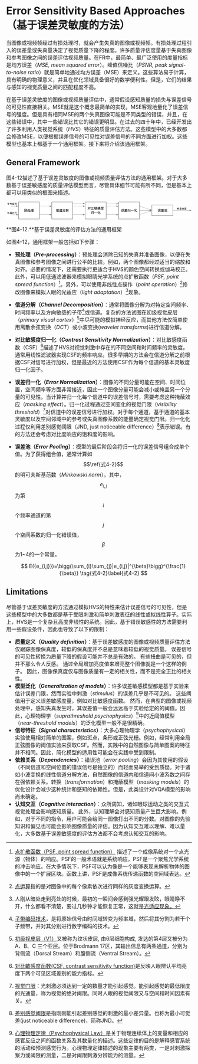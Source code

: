 # Error Sensitivity Based Approaches（基于误差灵敏度的方法）
当图像或视频帧经过有损处理时，就会产生失真的图像或视频帧。有损处理过程引入的误差量或失真量决定了视觉质量下降的程度。许多质量评估度量基于失真图像和参考图像之间的误差评估视频质量。在FR中，最简单、最广泛使用的度量指标是均方误差（*MSE, mean squared error*）。峰值信噪比（*PSNR, peak signal-to-noise ratio*）就是简单地通过均方误差（MSE）来定义。这些算法易于计算，具有明确的物理意义，并且在优化领域具备很好的数学便利性。但是，它们的结果与感知的视觉质量之间的匹配程度不高。

在基于误差灵敏度的图像或视频质量评估中，通常假设感知质量的损失与误差信号的可见性直接相关。MSE就是这个概念最简单的实现，MSE客观地量化了误差信号的强度。但是具有相同MSE的两个失真图像可能是不同类型的错误，并且，在这些错误中，其中一些错误比其它的错误更明显。在过去的四十年中，已经开发出了许多利用人类视觉系统（*HVS*）特征的质量评估方法。这些模型中的大多数都会修改MSE，以便根据误差信号的可见性对误差信号的不同方面进行加权。这些模型也基本上都基于一个通用框架。接下来将介绍该通用框架。

## General Framework
图4-12描述了基于误差灵敏度的图像或视频质量评估方法的通用框架。对于大多数基于误差敏感度的质量评估模型而言，尽管具体细节可能有所不同，但是基本上都可以用类似的框图来描述。

![](../images/4_12.png)

**图4-12.**基于误差灵敏度的评估方法的通用框架

如图4-12，通用框架一般包括如下步骤：
* **预处理（*Pre-processing*）**：预处理会消除已知的失真并准备图像，以便在失真图像和参考图像之间进行公平的比较。例如，两个图像都经过适当的缩放和对齐。必要的情况下，还需要执行更适合于HVS的颜色空间转换或伽马校正。此外，可以用低通滤波器来模拟眼睛光学系统的点扩散函数（*PSF,  point spread function*）[^7]。另外，可以使用非线性点操作（*point operation*）[^8]修改图像来模拟人眼的光适应（*light adaptation*）[^9]现象。
* **信道分解（*Channel Decomposition*）**：通常将图像分解为对特定空间频率、时间频率以及方向敏感的子带[^10]或信道。复杂的方法试图在初级视觉皮层（*primary visual cortex*）[^11]中尽可能的模拟神经反应，而其他方法仅简单使用离散余弦变换（*DCT*）或小波变换(*wavelet transforms*)进行信道分解。
* **对比敏感度归一化（*Contrast Sensitivity Normalization*）**：对比敏感度函数（CSF）[^12]描述了HVS对视觉刺激中存在的不同空间和时间频率的灵敏度。通常用线性滤波器实现CSF的频率响应。很多早期的方法会在信道分解之前根据CSF对信号进行加权，但是最近的方法使用CSF作为每个信道的基本灵敏度归一化因子。
* **误差归一化（*Error Normalization*）**：图像的不同分量可能在空间、时间位置，空间频率等方面非常接近，因此一个图像分量可能会减小或掩盖另一个分量的可见性。当计算并归一化每个信道中的误差信号时，需要考虑这种掩蔽效应（*masking effect*）。归一化过程通过空间变化的视觉门限（*visibility threshold*）[^13]对信道中的误差信号进行加权。对于每个通道，基于通道的基本灵敏度以及空间邻域中的参考或失真图像系数的能量确定视觉门限。归一化化过程仅利用差别感觉阈限（JND, just noticeable difference）[^14]表示错误。有的方法还会考虑对比度响应的饱和度的影响。
* **误差池（*Error Pooling*）**：模型的最后阶段会将归一化的误差信号组合成单个值。为了获得组合值，通常计算如$$\ref{式4-2}$$的明可夫斯基范数（*Minkowski norm*）。其中，$$e_{i,j}$$为第$$i$$个频率通道的第$$j$$个空间系数的归一化错误值，$$\beta$$为1~4的一个常量。
 
  $$
  E({e_{i,j}})=\bigg(\sum_{i}\sum_{j}|e_{i,j}|^{\beta}\bigg)^{\frac{1}{\beta}} \tag{式4-2}\label{式4-2}
  $$

## Limitations
尽管基于误差灵敏度的方法通过模拟HVS的特性来估计误差信号的可见性，但是这些模型中的大多数都是基于受限刺激和简单刺激表征的线性或拟线性算子。实际上，HVS是一个复杂且高度非线性的系统。因此，基于错误敏感性的方法需要利用一些假设条件，因此也导致了以下的限制：

* **质量定义（*Quality definition*）**：基于误差敏感度的图像或视频质量评估方法仅跟踪图像保真度，较低的保真度并不总是意味着较低的视觉质量。 误差信号的可见性转换为质量下降的假设可能并不总是有效的。 有些扭曲是可见的，但并不那么令人反感。 通过全局增加亮度值来增亮整个图像就是一个这样的例子。 因此，图像保真度仅与图像质量有一定的相关性，而不是完全正比的相关性。
* **模型泛化（*Generalization of models*）**：许多误差敏感模型都是基于实验来估计误差门限，然而实验中刺激（*stimulus*）的误差几乎是不可见的。 这些阈值用于定义误差敏感度量，例如对比敏感度函数。 然而，在典型的图像或视频处理中，感知失真发生时，其误差值一般会远远高于实验给定的的阈值。因此，心理物理学（*suprathreshold psychophysics*）[^15]中的近阈值模型（*near-threshold models*）的泛化模型一般不是很精确。
* **信号特征（*Signal characteristics*）**：大多心理物理学（*psychophysical*）实验使用相对简单的图案，例如斑点，条形或正弦光栅。例如，经常利用全局正弦图像的阈值实验来获取CSF。然而，实践中的自然图像与简单图案的特征并不相同。因此，简化模型的适用性可能会在实践中受到限制。
* **依赖关系（*Dependencies*）**：错误池（*error pooling*）会因为其使用的假设（不同信道和空间位置的错误信号是独立的）而轻而易举的受到质疑。对于诸如小波变换的线性信道分解方法，自然图像的信道内和信道间小波系数之间存在强依赖关系。转换（*transformation*）和掩蔽模型（*masking models*）的优化设计会减少这种统计和感知的依赖性。但是，此类设计对VQA模型的影响尚未确定。
* **认知交互（*Cognitive interaction*）**：众所周知，诸如眼球运动之类的交互式视觉处理会影响感知质量。 此外，认知理解会对感知质量产生巨大影响。例如，对于不同的指令，用户可能会给同一图像打出不同的分数。对图像的先验知识和偏见也可能会影响图像质量的评估。因为认知交互难以理解、难以量化，大多数基于误差敏感度的评估方法都不会考虑认知交互的影响。

[^7]: [点扩散函数（PSF, point spread function）](https://blog.csdn.net/qq254612999/article/details/50509793) 描述了一个成像系统对一个点光源（物体）的响应。PSF的一般术语就是系统响应，PSF是一个聚焦光学系统的冲击响应。在大多情况下，PSF可以认为像是一个能够表现未解析物体的图像中的一个扩展区块。函数上讲，PSF是成像系统传递函数的空间域表达。

[^8]: [点运算](https://baike.baidu.com/item/%E5%9B%BE%E5%83%8F%E8%BF%90%E7%AE%97/4857590)指的是对图像中的每个像素依次进行同样的灰度变换运算。

[^9]: 人刚从暗处走到亮处的时候，最初的一瞬间会感到强光耀眼发眩，眼睛睁不开，什么都看不清楚，要过几秒钟才能恢复正常，这就是[光适应现象。](https://baike.baidu.com/item/%E5%85%89%E9%80%82%E5%BA%94%E7%8E%B0%E8%B1%A1/22251703)

[^10]: [子带编码技术](https://baike.baidu.com/item/子带/5920794)，是将原始信号由时间域转变为频率域，然后将其分割为若干个子频带，并对其分别进行数字编码的技术。

[^11]: [初级视皮层（V1）](https://baike.baidu.com/item/初级视皮层/3168345)又被称为纹状皮层, 由6层细胞构成, 发达的第4层又被分为 A、B、C 三个亚层。位于Brodmann 17区，其输出信息有两条通道，分别为背侧流（Dorsal Stream）和腹侧流（Ventral Stream）。

[^12]: [对比敏感度函数(CSF, contrast sensitivity function)](http://dict.youdao.com/w/eng/%E5%AF%B9%E6%AF%94%E6%95%8F%E6%84%9F%E5%BA%A6%E5%87%BD%E6%95%B0/)是反映人眼辨认平均亮度下两个可见区域差别的能力指标。

[^13]: [视觉门限](https://baike.baidu.com/item/%E8%A7%86%E8%A7%89%E9%98%88%E9%99%90/4044716)：光刺激必须达到一定的数量才能引起感觉。能引起感觉的最低限度的光通量，称为视觉的绝对阈限。同时人眼的视觉阈限又与空间和时间因素有关。

[^14]: [差别感觉阈限](https://baike.baidu.com/item/差别感觉阈限/5817313)是指刚刚能引起差别感觉的刺激的最小差异量。也称为最小可觉差(just noticeable difference)，简称JND。

[^15]: [心理物理定律（Psychophysical Law）](https://baike.baidu.com/item/%E5%BF%83%E7%90%86%E7%89%A9%E7%90%86%E5%AE%9A%E5%BE%8B/3245341)是关于物理连续体上的变量和相应的感官反应之间的函数关系及其数量化的描述。这些定律的目的是解释感官系统的活动和预测感觉行为。心理物理定律描述的现象主要有两类，一是对刺激探察力或阈限的测量，二是对阈限刺激分辨能力的测量。
